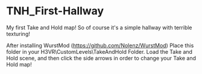 # TNH_First-Hallway
My first Take and Hold map! So of course it's a simple hallway with terrible texturing!


After installing WurstMod (https://github.com/Nolenz/WurstMod)
Place this folder in your H3VR\CustomLevels\TakeAndHold Folder.
Load the Take and Hold scene, and then click the side arrows in order to change your Take and Hold map!
